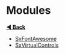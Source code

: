 # Modules

**[◀️ Back](../readme.md)**

- [SxFontAwesome](./SxFontAwesome/readme.md)
- [SxVirtualControls](./SxVirtualControls/readme.md)
